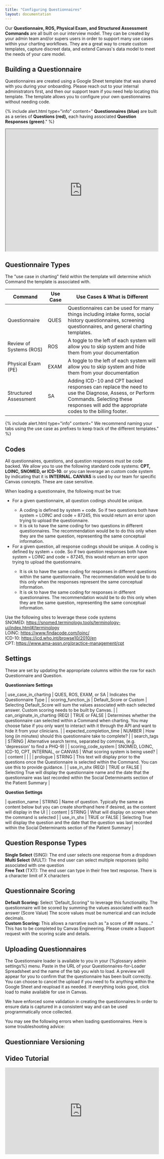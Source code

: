 ```yaml
---
title: "Configuring Questionnaires"
layout: documentation
---
```

Our **Questionnaire, ROS, Physical Exam, and Structured Assessment Commands** are all built on our interview model. They can be created by your admin team and/or supers users in order to support many use cases within your charting workflows. They are a great way to create custom templates, capture discreet data, and extend Canvas's data model to meet the needs of your care model.

## Building a Questionnaire

Questionnaires are created using a Google Sheet template that was shared with you during your onboarding. Please reach out to your internal administrators first, and then our support team if you need help locating this template. The template allows you to configure your own questionnaires without needing code. 

{% include alert.html type="info" content=" <b>Questionnaires (blue)</b> are built as a series of <b>Questions (red),</b> each having associated <b>Question Responses (green)</b>." %}
<br>
<iframe src="https://docs.google.com/spreadsheets/d/e/2PACX-1vRO5_7TTc7t5GndMjVe6fDCrXil2kKeV9800HB9fzfQlT57HDiQgZ9c0ZtByuLpqhlocphhLh0Yt1IR/pubhtml?gid=211293692&amp;single=true&amp;widget=true&amp;headers=false" width="99%" height="400px"></iframe>


## Questionnaire Types

The "use case in charting" field within the template will determine which Command the template is associated with. 

| Command | Use Case | Use Cases & What is Different |
| ------- | -------- | ----------------------------- |
| Questionnaire | QUES | Questionnaires can be used for many things including intake forms, social history questionnaires, screening questionnaires, and general charting templates. |
| Review of Systems (ROS) | ROS | A toggle to the left of each system will allow you to skip system and hide them from your documentation |
| Physical Exam (PE) | EXAM | A toggle to the left of each system will allow you to skip system and hide them from your documentation |
| Structured Assessment | SA | Adding ICD-10 and CPT backed responses can replace the need to use the Diagnose, Assess, or Perform Commands. Selecting these responses will add the appropriate codes to the billing footer. |



{% include alert.html type="info" content=" We recommend naming your tabs using the use case as prefixes to keep track of the different templates." %}


## Codes

All questionnaires, questions, and question responses must be code backed. We allow you to use the following standard code systems: **CPT, LOINC, SNOMED, or ICD-10**. or you can leverage an custom code system by indicating that it is **INTERNAL. CANVAS** is used by our team for specific Canvas concepts. These are case sensitive. 

When loading a questionnaire, the following must be true:
<ul>
<li>For a given questionnaire, all question codings should be unique.</li>
	<ul>
	<li>A coding is defined by system + code. So if two questions both have system = LOINC and code = 87245, this would return an error upon trying to upload the questionnaire.</li>
	<li>It is ok to have the same coding for two questions in different questionnaires. The recommendation would be to do this only when they are the same question, representing the same conceptual information.</li>
	</ul>
<li>For a given question, all response codings should be unique.
A coding is defined by system + code. So if two question responses both have system = LOINC and code = 87245, this would return an error upon trying to upload the questionnaire. </li>
	<ul>
	<li>It is ok to have the same coding for responses in different questions within the same questionnaire. The recommendation would be to do this only when the responses represent the same conceptual information.</li>
	<li>It is ok to have the same coding for responses in different questionnaires. The recommendation would be to do this only when they are the same question, representing the same conceptual information.</li>
	</ul>
</ul>

Use the following sites to leverage these code systems <br>
SNOMED: <https://snomed.terminology.tools/terminology-ui/index.html#/terminology> <br>
LOINC: <https://www.findacode.com/loinc/> <br>
ICD-10: <https://icd.who.int/browse10/2010/en> <br>
CPT: <https://www.ama-assn.org/practice-management/cpt> <br>

## Settings

These are set by updating the appropriate columns within the row for each Questionnaire and Question.

**Questionniare Settings**

| use_case_in_charting            	| QUES, ROS, EXAM, or SA                          	| Indicates the Questionnaire Type                                                                                                                                                                      	|
| scoring_function_js             	| Default_Score or Custom                         	| Selecting Default_Score will sum the values associated with each selected answer. Custom scoring needs to be built by Canvas.                                                                         	|
| can_originate_in_charting (REQ) 	| TRUE or FALSE                                   	| Determines whether the questionnaire can selected within a Command when charting. You may choose false if you only want to interact with it through the API and want to hide it from your clinicians. 	|
| expected_completion_time        	| NUMBER                                          	| How long (in minutes) should this questionnaire take to complete?                                                                                                                                     	|
| search_tags                     	| STRING                                          	| Alternative search terms, separated by commas, (e.g. 'depression' to find a PHQ-9)                                                                                                                    	|
| scoring_code_system             	| SNOMED, LOINC, ICD-10, CPT, INTERNAL, or CANVAS 	| What scoring system is being used?                                                                                                                                                                    	|
| content                         	|                                                 	|                                                                                                                                                                                                       	|
| prologue                        	| STRING                                          	| This text will display prior to the questions once the Questionnaire is selected within the Command. You can use this to provide guidance.                                                            	|
| use_in_shx (REQ)                	| TRUE or FALSE                                   	| Selecting True will display the questionnaire name and the date that the questionnaire was last recorded within the Social Determinants section of the Patient Summary                                	|

**Question Settings**

| question_name 					| STRING        	| Name of question. Typically the same as content below but you can create shorthand here if desired, as the content will display in the UI               	|
| content       					| STRING        	| What will display on screen when the command is selected                                                                                                	|
| use_in_shx    					| TRUE or FALSE 	| Selecting True will display the question and the date that the question was last recorded within the Social Determinants section of the Patient Summary 	|

## Question Response Types
**Single Select** (SING): The end user selects one response from a dropdown <br>
**Multi Select** (MULT): The end user can select multiple responses (pills) associated with one question <br>
**Free Text** (TXT): The end user can type in their free text response. There is a character limit of X characters <br>

## Questionnaire Scoring
**Default Scoring:** Select 'Default_Scoring" to leverage this functionality. The questionnaire will be scored by summing the values associated with each answer (Score Value) The score values must be numerical and can include decimals. <br>
**Custom Scoring:** This allows a narrative such as "a score of ## means..." This has to be completed by Canvas Engineering. Please create a Support request with the scoring scale and details. 

## Uploading Questionnaires
The Questionnaire loader is available to you in your {%glossary admin settings%}  menu. Paste in the URL of your Questionnaires-for-Loader Spreadsheet and the name of the tab you wish to load. A preview will appear for you to confirm that the questionnaire has been built correctly. You can choose to cancel the upload if you need to fix anything within the Google Sheet and reupload it as needed. If everything looks good, click load to make available for use in Canvas. 

We have enforced some validation in creating the questionnaires In order to ensure data is captured in a consistent way and can be used programmatically once collected.

You may see the following errors when loading questionnaires. Here is some troubleshooting advice:


## Questionniare Versioning 


## Video Tutorial
<div style="position: relative; padding-bottom: 56.25%; height: 0;"><iframe src="https://www.loom.com/embed/23763052d54d4a7b8ec00c2d3e508c9f?sid=15104e87-2fb1-44b7-9e9f-af31967a1618" frameborder="0" webkitallowfullscreen mozallowfullscreen allowfullscreen style="position: absolute; top: 0; left: 0; width: 100%; height: 100%;"></iframe></div>



